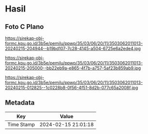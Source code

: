 # Hasil

## Foto C Plano

https://sirekap-obj-formc.kpu.go.id/3b5e/pemilu/ppwp/35/03/06/20/11/3503062011013-20240215-204944--b19bd107-7c28-4145-a504-6725e6a2ede4.jpg

https://sirekap-obj-formc.kpu.go.id/3b5e/pemilu/ppwp/35/03/06/20/11/3503062011013-20240215-205000--bb22eb9a-e865-4f7b-a757-5af23b859ab9.jpg

https://sirekap-obj-formc.kpu.go.id/3b5e/pemilu/ppwp/35/03/06/20/11/3503062011013-20240215-012825--1c0228b8-0f56-4f51-8d2b-077c65a2008f.jpg


## Metadata

| Key        | Value               |
| ---------- | ------------------- |
| Time Stamp | 2024-02-15 21:01:18 |



